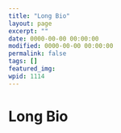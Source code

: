 ```yaml
---
title: "Long Bio"
layout: page
excerpt: ""
date: 0000-00-00 00:00:00
modified: 0000-00-00 00:00:00
permalink: false
tags: []
featured_img: 
wpid: 1114
---
```


# Long Bio

